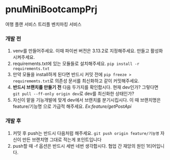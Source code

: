 # pnuMiniBootcampPrj
여행 플랜 서비스 트리플 벤치마킹 서비스

### 개발 전
1. venv를 만들어주세요. 이때 파이썬 버전은 3.13.2로 지정해주세요. 만들고 활성화시켜주세요.
2. requirements.txt에 있는 모듈들로 설치해주세요. ```pip install -r requirements.txt```
3. 만약 모듈을 install하게 된다면 반드시 커밋 전에 ```pip freeze > requirememts.txt```로 의존성 문서를 최신화하고 같이 커밋해주세요.
4. **반드시 브랜치를 만들기 전** 다음 두가지를 확인합시다. 현재 dev인가? 그렇다면 ```git pull --ff-only origin dev```로 dev를 최신화한 상태인가?
5. 자신이 맡을 기능개발에 맞게 dev에서 브랜치를 분기시킵시다. 이 때 브랜치명은 feature/기능명 으로 가급적 해주세요. _Ex:feature/getPostApi_

### 개발 후
1. 커밋 후 push는 반드시 다음처럼 해주세요. ```git push origin feature/기능명``` 자신이 만든 브랜치명 그대로 적는게 포인트입니다
2. push할 때 -f 옵션은 반드시 세번 네번 생각합시다. 협업 간 재앙의 원인 1티어입니다.
